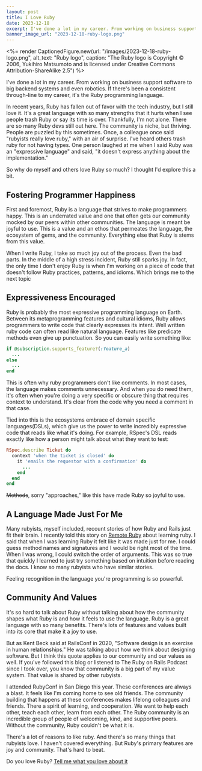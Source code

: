 ```yaml
---
layout: post
title: I Love Ruby
date: 2023-12-18
excerpt: I've done a lot in my career. From working on business support software to big backend systems and even robotics. If there's been a consistent through-line to my career, it's the Ruby programming language. 
banner_image_url: "2023-12-18-ruby-logo.png"
---
```


<%= render CaptionedFigure.new(url: "/images/2023-12-18-ruby-logo.png", alt_text: "Ruby logo", caption: "The Ruby logo is Copyright © 2006, Yukihiro Matsumoto and is licensed under Creative Commons Attribution-ShareAlike 2.5") %>

I've done a lot in my career. From working on business support software to big backend systems and even robotics. If there's been a consistent through-line to my career, it's the Ruby programming language. 

In recent years, Ruby has fallen out of favor with the tech industry, but I still love it. It's a great language with so many strengths that it hurts when I see people trash Ruby or say its time is over. Thankfully, I'm not alone. There are so many Ruby devs still out here. The community is niche, but thriving. People are puzzled by this sometimes. Once, a colleague once said "rubyists really love ruby," with an air of surprise. I've heard others trash ruby for not having types. One person laughed at me when I said Ruby was an "expressive language" and said, "it doesn't express anything about the implementation." 

So why do myself and others love Ruby so much? I thought I'd explore this a bit.

## Fostering Programmer Happiness
First and foremost, Ruby is a language that strives to make programmers happy. This is an underrated value and one that often gets our community mocked by our peers within other communities. The language is meant be joyful to use. This is a value and an ethos that permeates the language, the ecosystem of gems, and the community. Everything else that Ruby is stems from this value.

When I write Ruby, I take so much joy out of the process. Even the bad parts. In the middle of a high stress incident, Ruby still sparks joy. In fact, the only time I don't enjoy Ruby is when I'm working on a piece of code that doesn't follow Ruby practices, patterns, and idioms. Which brings me to the next topic

## Expressiveness Encouraged
Ruby is probably the most expressive programming language on Earth. Between its metaprogramming features and cultural idioms, Ruby allows programmers to write code that clearly expresses its intent. Well written ruby code can often read like natural language. Features like predicate methods even give up punctuation. So you can easily write something like:

```ruby
if @subscription.supports_feature?(:feature_a)
  ...
else
  ...
end
```

This is often why ruby programmers don't like comments. In most cases, the language makes comments unnecessary. And when you do need them, it's often when you're doing a very specific  or obscure thing that requires context to understand. It's clear from the code why you need a comment in that case.

Tied into this is the ecosystems embrace of domain specific languages(DSLs), which give us the power to write incredibly expressive code that reads like what it's doing. For example, RSpec's DSL reads exactly like how a person might talk about what they want to test:

```ruby
RSpec.describe Ticket do
  context 'when the ticket is closed' do
    it 'emails the requestor with a confirmation' do
      ...
    end
  end
end
```

~~Methods~~, sorry "approaches," like this have made Ruby so joyful to use. 

## A Language Made Just For Me
Many rubyists, myself included, recount stories of how Ruby and Rails just fit their brain. I recently told this story on [Remote Ruby](https://www.remoteruby.com/2260490/14003706-unlocking-the-power-of-state-machines-in-code-development-with-elise-schaefer) about learning ruby. I said that when I was learning Ruby it felt like it was made just for me. I could guess method names and signatures and I would be right most of the time. When I was wrong, I could switch the order of arguments. This was so true that quickly I learned to just try something based on intuition before reading the docs. I know so many rubyists who have similar stories. 

Feeling recognition in the language you're programming is so powerful.

## Community And Values
It's so hard to talk about Ruby without talking about how the community shapes what Ruby is and how it feels to use the language. Ruby is a great language with so many benefits. There's lots of features and values built into its core that make it a joy to use. 

But as Kent Beck said at RailsConf in 2020, "Software design is an exercise in human relationships." He was talking about how we think about designing software. But I think this quote applies to our community and our values as well. If you've followed this blog or listened to The Ruby on Rails Podcast since I took over, you know that community is a big part of my value system. That value is shared by other rubyists.

I attended RubyConf in San Diego this year. These conferences are always a blast. It feels like I'm coming home to see old friends. The community building that happens at these conferences makes lifelong colleagues and friends. There a spirit of learning, and cooperation. We want to help each other, teach each other, learn from each other. The Ruby community is an incredible group of people of welcoming, kind, and supportive peers. Without the community, Ruby couldn't be what it is. 

There's a lot of reasons to like ruby. And there's so many things that rubyists love. I haven't covered everything. But Ruby's primary features are joy and community. That's hard to beat.

Do you love Ruby? [Tell me what you love about it](mailto:elise.shaffer+blog@hey.com)
